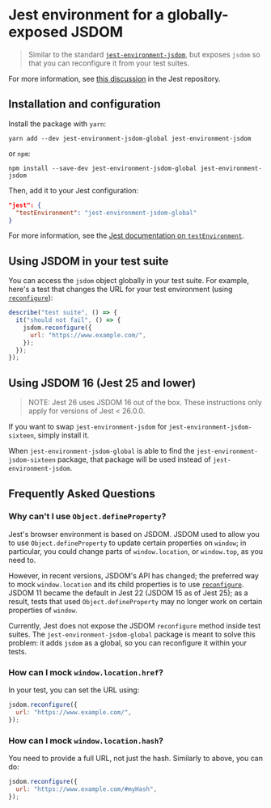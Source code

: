 # Jest environment for a globally-exposed JSDOM

> Similar to the standard [`jest-environment-jsdom`](https://github.com/facebook/jest/tree/main/packages/jest-environment-jsdom), but exposes `jsdom` so that you can reconfigure it from your test suites.

For more information, see [this discussion](https://github.com/facebook/jest/issues/5124) in the Jest repository.

## Installation and configuration

Install the package with `yarn`:

```shell
yarn add --dev jest-environment-jsdom-global jest-environment-jsdom
```

or `npm`:

```shell
npm install --save-dev jest-environment-jsdom-global jest-environment-jsdom
```

Then, add it to your Jest configuration:

```json
"jest": {
  "testEnvironment": "jest-environment-jsdom-global"
}
```

For more information, see the [Jest documentation on `testEnvironment`](https://facebook.github.io/jest/docs/en/configuration.html#testenvironment-string).

## Using JSDOM in your test suite

You can access the `jsdom` object globally in your test suite. For example, here's a test that changes the URL for your test environment (using [`reconfigure`](https://github.com/tmpvar/jsdom#reconfiguring-the-jsdom-with-reconfiguresettings)):

```javascript
describe("test suite", () => {
  it("should not fail", () => {
    jsdom.reconfigure({
      url: "https://www.example.com/",
    });
  });
});
```

## Using JSDOM 16 (Jest 25 and lower)

> NOTE: Jest 26 uses JSDOM 16 out of the box. These instructions only apply for versions of Jest < 26.0.0.

If you want to swap `jest-environment-jsdom` for `jest-environment-jsdom-sixteen`, simply install it.

When `jest-environment-jsdom-global` is able to find the `jest-environment-jsdom-sixteen` package, that package will be used instead of `jest-environment-jsdom`.

## Frequently Asked Questions

### Why can't I use `Object.defineProperty`?

Jest's browser environment is based on JSDOM. JSDOM used to allow you to use `Object.defineProperty` to update certain properties on `window`; in particular, you could change parts of `window.location`, or `window.top`, as you need to.

However, in recent versions, JSDOM's API has changed; the preferred way to mock `window.location` and its child properties is to use [`reconfigure`](https://github.com/tmpvar/jsdom#reconfiguring-the-jsdom-with-reconfiguresettings). JSDOM 11 became the default in Jest 22 (JSDOM 15 as of Jest 25); as a result, tests that used `Object.defineProperty` may no longer work on certain properties of `window`.

Currently, Jest does not expose the JSDOM `reconfigure` method inside test suites. The `jest-environment-jsdom-global` package is meant to solve this problem: it adds `jsdom` as a global, so you can reconfigure it within your tests.

### How can I mock `window.location.href`?

In your test, you can set the URL using:

```javascript
jsdom.reconfigure({
  url: "https://www.example.com/",
});
```

### How can I mock `window.location.hash`?

You need to provide a full URL, not just the hash. Similarly to above, you can do:

```javascript
jsdom.reconfigure({
  url: "https://www.example.com/#myHash",
});
```
